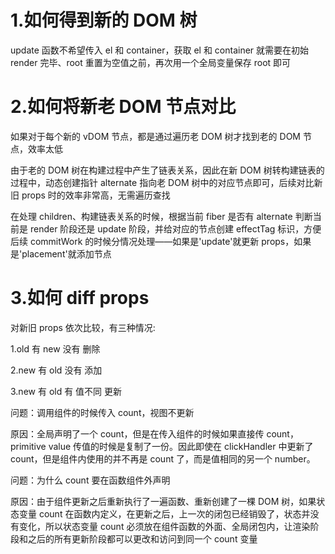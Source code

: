 # 1.如何得到新的 DOM 树

update 函数不希望传入 el 和 container，获取 el 和 container 就需要在初始 render 完毕、root 重置为空值之前，再次用一个全局变量保存 root 即可

# 2.如何将新老 DOM 节点对比

如果对于每个新的 vDOM 节点，都是通过遍历老 DOM 树才找到老的 DOM 节点，效率太低

由于老的 DOM 树在构建过程中产生了链表关系，因此在新 DOM 树转构建链表的过程中，动态创建指针 alternate 指向老 DOM 树中的对应节点即可，后续对比新旧 props 时的效率非常高，无需遍历查找

在处理 children、构建链表关系的时候，根据当前 fiber 是否有 alternate 判断当前是 render 阶段还是 update 阶段，并给对应的节点创建 effectTag 标识，方便后续 commitWork 的时候分情况处理——如果是'update'就更新 props，如果是'placement'就添加节点

# 3.如何 diff props

对新旧 props 依次比较，有三种情况:

1.old 有 new 没有 删除

2.new 有 old 没有 添加

3.new 有 old 有 值不同 更新

问题：调用组件的时候传入 count，视图不更新

原因：全局声明了一个 count，但是在传入组件的时候如果直接传 count，primitive value 传值的时候是复制了一份。因此即使在 clickHandler 中更新了 count，但是组件内使用的并不再是 count 了，而是值相同的另一个 number。

问题：为什么 count 要在函数组件外声明

原因：由于组件更新之后重新执行了一遍函数、重新创建了一棵 DOM 树，如果状态变量 count 在函数内定义，在更新之后，上一次的闭包已经销毁了，状态并没有变化，所以状态变量 count 必须放在组件函数的外面、全局闭包内，让渲染阶段和之后的所有更新阶段都可以更改和访问到同一个 count 变量
